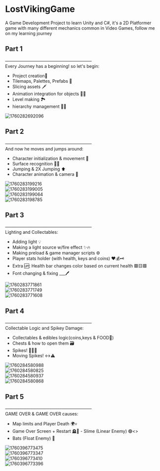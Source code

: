 # LostVikingGame
A Game Development Project to learn Unity and C#, it's a 2D Platformer game with many different mechanics common in Video Games, follow me on my learning journey

## Part 1
———————————————————— <br>
Every Journey has a beginning! so let's begin: 

- Project creation💾 
- Tilemaps, Palettes, Prefabs 🎨 
- Slicing assets 🗡️ 
- Animation integration for objects 🏃‍♂️
- Level making 🏞️ 
- hierarchy management 🧑‍🧒 <br>

![1760282692096](https://github.com/user-attachments/assets/300fa36b-5bd5-4a2b-b45a-fa0d72f6f9f3)

## Part 2

———————————————————— <br>
And now he moves and jumps around:

- Character initialization & movement 🚶
- Surface recognition 🌿🌾
- Jumping & 2X Jumping ⬆️
- Character animation & camera 🎥 <br>

![1760283199216](https://github.com/user-attachments/assets/b294403a-7b1a-4f4a-8188-f4321d35f114) <br>
![1760283199005](https://github.com/user-attachments/assets/513602e3-1a5e-4bc9-9dff-c87b026cab3b) <br>
![1760283199064](https://github.com/user-attachments/assets/ea8ee656-1027-4ede-8729-bd46221938b8) <br>
![1760283198785](https://github.com/user-attachments/assets/42dbf767-f855-4683-bf80-26909631ca38) <br>


## Part 3

———————————————————— <br>
Lighting and Collectables:
- Adding light 💡
- Making a light source w/fire effect ✨🔥
- Making preload & game manager scripts ⚙️
- Player stats holder (with health, keys and coins) ❤️💰🗝️
- Extra 🆙: Health bar changes color based on current health 🟩🟨🟥
- Font changing & fixing ___🖊️

![1760283771861](https://github.com/user-attachments/assets/eb94131c-9b84-48fa-b031-779af4d77589) <br>
![1760283771749](https://github.com/user-attachments/assets/9179339b-9044-468f-b7fa-b092e90faa38) <br>
![1760283771608](https://github.com/user-attachments/assets/ba48d864-f64a-4014-9566-717f7a9f063b) <br>

## Part 4

———————————————————— <br>
Collectable Logic and Spikey Damage:
- Collectables & edibles logic(coins,keys & FOOD🥘)
- Chests & how to open them 🗃️
- Spikes! 🔺🔺🔺
- Moving Spikes! ↔️⚠️

![1760284580988](https://github.com/user-attachments/assets/1022c852-cc53-4fc3-8e96-0c5a4ffba65d) <br>
![1760284580825](https://github.com/user-attachments/assets/45724262-e564-438f-ab3b-66709984b410) <br>
![1760284580937](https://github.com/user-attachments/assets/94316150-ee26-490d-bf7c-487075b98ecc) <br>
![1760284580868](https://github.com/user-attachments/assets/8fc99224-6791-4d18-8cfd-7a16dfc097a6) <br>


## Part 5

———————————————————— <br>
GAME OVER & GAME OVER causes:
- Map limits and Player Death 🌍💀
- Game Over Screen + Restart 🪦🔄
‎- Slime (Linear Enemy) 🟢<>
- Bats (Float Enemy) 🦇

![1760396773475](https://github.com/user-attachments/assets/6ef84205-766f-4944-8e87-c74056ba7e6c) <br>
![1760396773347](https://github.com/user-attachments/assets/8910a9b4-79dc-4047-949b-bb6aa0093299) <br>
![1760396773410](https://github.com/user-attachments/assets/ac9ebc16-0d1d-491f-a603-5575c9c6ce8d) <br>
![1760396773396](https://github.com/user-attachments/assets/31479282-2f37-4a42-937b-2a8e1928a9b6) <br>

